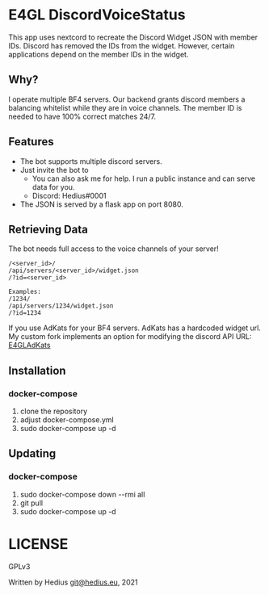 # E4GL DiscordVoiceStatus
This app uses nextcord to recreate the Discord Widget JSON with member IDs.
Discord has removed the IDs from the widget. However, certain applications
depend on the member IDs in the widget.

## Why?
I operate multiple BF4 servers. Our backend grants discord members
a balancing whitelist while they are in voice channels.
The member ID is needed to have 100% correct matches 24/7.

## Features
* The bot supports multiple discord servers.
* Just invite the bot to
  * You can also ask me for help. I run a public instance and can serve data for you.
  *   Discord: Hedius#0001
* The JSON is served by a flask app on port 8080.

## Retrieving Data
The bot needs full access to the voice channels of your server!

```
/<server_id>/
/api/servers/<server_id>/widget.json
/?id=<server_id>

Examples:
/1234/
/api/servers/1234/widget.json
/?id=1234
```

If you use AdKats for your BF4 servers. AdKats has a hardcoded widget url.
My custom fork implements an option for modifying the discord API URL:
[E4GLAdKats](https://github.com/Hedius/E4GLAdKats)

## Installation
### docker-compose
 1. clone the repository
 2. adjust docker-compose.yml
 3. sudo docker-compose up -d

## Updating
### docker-compose
 1. sudo docker-compose down --rmi all
 2. git pull
 3. sudo docker-compose up -d

# LICENSE
GPLv3

Written by Hedius git@hedius.eu, 2021